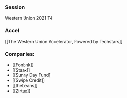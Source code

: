 
### Session
Western Union 2021 T4

### Accel
[[The Western Union Accelerator, Powered by Techstars]]

### Companies:
- [[Fonbnk]]
- [[Staax]]
- [[Sunny Day Fund]]
- [[Swipe Credit]]
- [[thebeans]]
- [[Zirtue]]


